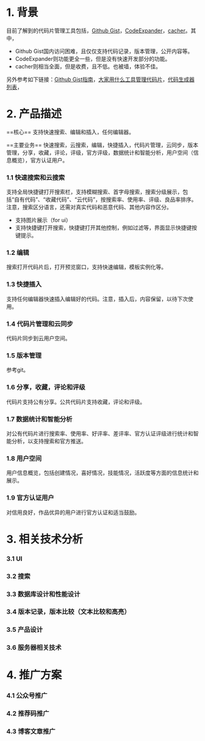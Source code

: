 # 1. 背景

目前了解到的代码片管理工具包括，[Github Gist](https://gist.github.com/discover)，[CodeExpander](https://codeexpander.com/)，[cacher](https://www.cacher.io/)。其中，

* Github Gist国内访问困难，且仅仅支持代码记录，版本管理，公开内容等。
* CodeExpander则功能更全一些，但是没有快速开发部分的功能。
* cacher则相当全面，但是收费，且不低。也被墙，体验不佳。

另外参考如下链接：[Github Gist指南](https://www.cnblogs.com/kedarui/p/6652699.html)，[大家用什么工具管理代码片](https://segmentfault.com/q/1010000000470906#)，[代码生成器列表](https://www.cnblogs.com/xj-ng/p/10804657.html)，

# 2. 产品描述

==核心== 支持快速搜索、编辑和插入，任何编辑器。

==主要业务== 快速搜索，云搜索，编辑，快捷插入，代码片管理，云同步，版本管理，分享，收藏，评论，评级，官方评级，数据统计和智能分析，用户空间（信息概览），官方认证用户。

### 1.1 快速搜索和云搜索

支持全局快捷键打开搜索栏，支持模糊搜索、首字母搜索，搜索分级展示，包括“自有代码”、“收藏代码”、“云代码”，按搜索率、使用率、评级、良品率排序。注意，搜索区分语言，还需对真实代码和恶意代码、其他内容作区分。

* 支持图片展示（for ui）
* 支持快捷键打开搜索，快捷键打开其他控制，例如过滤等，界面显示快捷键按键提示。

### 1.2 编辑

搜索打开代码片后，打开预览窗口，支持快速编辑，模板实例化等。

### 1.3 快捷插入

支持任何编辑器快速插入编辑好的代码。注意，插入后，内容保留，以待下次使用。

### 1.4 代码片管理和云同步

代码片同步到云用户空间。

### 1.5 版本管理

参考git。

### 1.6 分享，收藏，评论和评级

代码片支持公有分享。公共代码片支持收藏，评论和评级。

### 1.7 数据统计和智能分析

对公有代码片进行搜索率、使用率、好评率、差评率、官方认证评级进行统计和智能分析，以支持搜索和官方推送。

### 1.8 用户空间

用户信息概览，包括创建情况，喜好情况，技能情况，活跃度等方面的信息统计和展示。

### 1.9 官方认证用户

对信用良好，作品优异的用户进行官方认证和适当鼓励。

# 3. 相关技术分析

### 3.1 UI

### 3.2 搜索

### 3.3 数据库设计和性能设计

### 3.4 版本记录，版本比较（文本比较和高亮）

### 3.5 产品设计

### 3.6 服务器相关技术

# 4. 推广方案

### 4.1 公众号推广

### 4.2 推荐码推广

### 4.3 博客文章推广